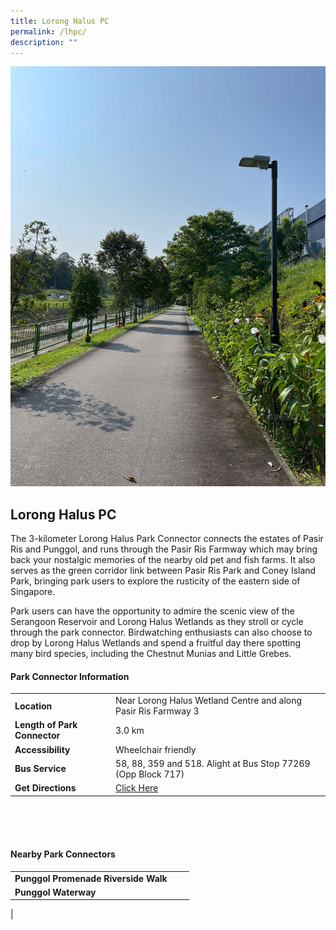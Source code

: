 ```yaml
---
title: Lorong Halus PC
permalink: /lhpc/
description: ""
---
```

![](/images/lorhalus_1.jpg)

## Lorong Halus PC

The 3-kilometer Lorong Halus Park Connector connects the estates of Pasir Ris and Punggol, and runs through the Pasir Ris Farmway which may bring back your nostalgic memories of the nearby old pet and fish farms. It also serves as the green corridor link between Pasir Ris Park and Coney Island Park, bringing park users to explore the rusticity of the eastern side of Singapore. 

Park users can have the opportunity to admire the scenic view of the Serangoon Reservoir and Lorong Halus Wetlands as they stroll or cycle through the park connector. Birdwatching enthusiasts can also choose to drop by Lorong Halus Wetlands and spend a fruitful day there spotting many bird species, including the Chestnut Munias and Little Grebes.



#### Park Connector Information
|  |  |  |
| -------- | -------- | -------- |
| **Location** | Near Lorong Halus Wetland Centre and along Pasir Ris Farmway 3 |  |
| **Length of Park Connector** | 3.0 km   |  |
| **Accessibility** | Wheelchair friendly | |
| **Bus Service** | 58, 88, 359 and 518. Alight at Bus Stop 77269 (Opp Block 717) | |
| **Get Directions** | [Click Here](http://www.onemap.gov.sg/main/v2/?lat=1.3836922&amp;lng=103.9359641) | |

<br>
<br>
<br>	

#### Nearby Park Connectors
|   |  |  |
| -------- | -------- | -------- |
| **Punggol Promenade Riverside Walk** | | |
|**Punggol Waterway** | | |
|
